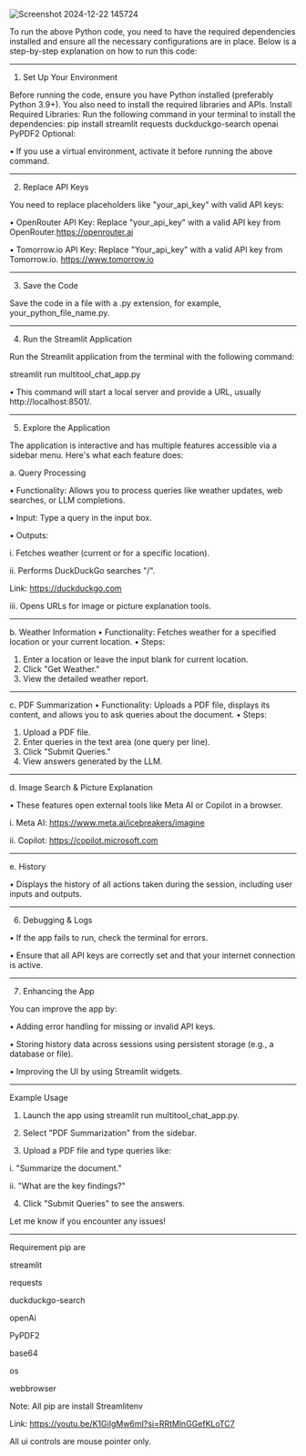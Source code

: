 ![Screenshot 2024-12-22 145724](https://github.com/user-attachments/assets/1ce0bc3d-1346-4dd3-9aaf-d3090ad0ad9b)

To run the above Python code, you need to have the required dependencies installed and ensure all the necessary configurations are in place. Below is a step-by-step explanation on how to run this code:
________________________________________
1. Set Up Your Environment

Before running the code, ensure you have Python installed (preferably Python 3.9+). You also need to install the required libraries and APIs.
Install Required Libraries:
Run the following command in your terminal to install the dependencies:
pip install streamlit requests duckduckgo-search openai PyPDF2
Optional:

•	If you use a virtual environment, activate it before running the above command.
________________________________________
2. Replace API Keys

You need to replace placeholders like "your_api_key" with valid API keys:

•	OpenRouter API Key: Replace "your_api_key" with a valid API key from OpenRouter.https://openrouter.ai

•	Tomorrow.io API Key: Replace "Your_api_key" with a valid API key from Tomorrow.io. https://www.tomorrow.io
________________________________________
3. Save the Code

Save the code in a file with a .py extension, for example, your_python_file_name.py.
________________________________________
4. Run the Streamlit Application

Run the Streamlit application from the terminal with the following command:

streamlit run multitool_chat_app.py

• This command will start a local server and provide a URL, usually http://localhost:8501/.
________________________________________
5. Explore the Application

The application is interactive and has multiple features accessible via a sidebar menu. Here's what each feature does:

a. Query Processing

•	Functionality: Allows you to process queries like weather updates, web searches, or LLM completions.

•	Input: Type a query in the input box.

•	Outputs: 

i.	Fetches weather (current or for a specific location).

ii.	Performs DuckDuckGo searches "/".

Link: https://duckduckgo.com

iii.	Opens URLs for image or picture explanation tools.
________________________________________
b. Weather Information
•	Functionality: Fetches weather for a specified location or your current location.
•	Steps: 
1.	Enter a location or leave the input blank for current location.
2.	Click "Get Weather."
3.	View the detailed weather report.
________________________________________
c. PDF Summarization
•	Functionality: Uploads a PDF file, displays its content, and allows you to ask queries about the document.
•	Steps: 
1.	Upload a PDF file.
2.	Enter queries in the text area (one query per line).
3.	Click "Submit Queries."
4.	View answers generated by the LLM.
________________________________________
d. Image Search & Picture Explanation

•	These features open external tools like Meta AI or Copilot in a browser.

i. Meta AI: https://www.meta.ai/icebreakers/imagine

ii. Copilot: https://copilot.microsoft.com
________________________________________
e. History

•	Displays the history of all actions taken during the session, including user inputs and outputs.
________________________________________
6. Debugging & Logs

•	If the app fails to run, check the terminal for errors.

•	Ensure that all API keys are correctly set and that your internet connection is active.
________________________________________
7. Enhancing the App

You can improve the app by:

•	Adding error handling for missing or invalid API keys.

•	Storing history data across sessions using persistent storage (e.g., a database or file).

•	Improving the UI by using Streamlit widgets.
________________________________________
Example Usage

1.	Launch the app using streamlit run multitool_chat_app.py.

2.	Select "PDF Summarization" from the sidebar.


3.	Upload a PDF file and type queries like: 

i.	"Summarize the document."

ii.	"What are the key findings?"

4.	Click "Submit Queries" to see the answers.

Let me know if you encounter any issues!
________________________________________
Requirement pip are

streamlit

requests

duckduckgo-search

openAi

PyPDF2

base64

os

webbrowser

Note: All pip are install Streamlitenv 

Link: https://youtu.be/K1GiIgMw6mI?si=RRtMlnGGefKLoTC7

All ui controls are mouse pointer only.


